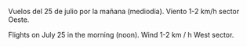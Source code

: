 Vuelos del 25 de julio por la mañana (mediodia). Viento 1-2 km/h sector Oeste.

Flights on July 25 in the morning (noon). Wind 1-2 km / h West sector.
